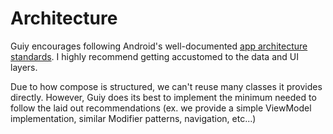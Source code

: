 # Architecture

Guiy encourages following Android's well-documented [app architecture standards](https://developer.android.com/topic/architecture). I highly recommend getting accustomed to the data and UI layers.

Due to how compose is structured, we can't reuse many classes it provides directly. However, Guiy does its best to implement the minimum needed to follow the laid out recommendations (ex. we provide a simple ViewModel implementation, similar Modifier patterns, navigation, etc...)

